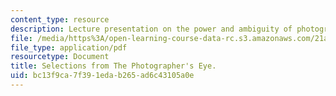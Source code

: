 ```yaml
---
content_type: resource
description: Lecture presentation on the power and ambiguity of photography.
file: /media/https%3A/open-learning-course-data-rc.s3.amazonaws.com/21a-348-photography-and-truth-spring-2008/bc13f9ca7f391edab265ad6c43105a0e_MIT21A_348S08_szarkowski.pdf
file_type: application/pdf
resourcetype: Document
title: Selections from The Photographer's Eye.
uid: bc13f9ca-7f39-1eda-b265-ad6c43105a0e
---
```

